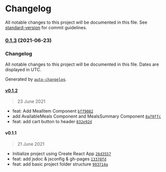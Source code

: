 # Changelog

All notable changes to this project will be documented in this file. See [standard-version](https://github.com/conventional-changelog/standard-version) for commit guidelines.

### [0.1.3](https://github.com/CodeNameNinja/React-Food-Ordering-App/compare/v0.1.2...v0.1.3) (2021-06-23)

### Changelog

All notable changes to this project will be documented in this file. Dates are displayed in UTC.

Generated by [`auto-changelog`](https://github.com/CookPete/auto-changelog).

#### [v0.1.2](https://github.com/CodeNameNinja/React-Food-Ordering-App/compare/v0.1.1...v0.1.2)

> 23 June 2021

- feat: Add MealItem Component [`bff9082`](https://github.com/CodeNameNinja/React-Food-Ordering-App/commit/bff90823358fee5de46c84751752b671f9a07d03)
- add AvailableMeals Component and MealsSummary Component [`8af0ffc`](https://github.com/CodeNameNinja/React-Food-Ordering-App/commit/8af0ffcc8e3eb89bf4e65aa27ee50ef2f4a6fbe1)
- feat: add cart button to header [`032e92d`](https://github.com/CodeNameNinja/React-Food-Ordering-App/commit/032e92d2ff46330fc14ed990e51b4243b2b85f72)

#### v0.1.1

> 21 June 2021

- Initialize project using Create React App [`26d3557`](https://github.com/CodeNameNinja/React-Food-Ordering-App/commit/26d355731ca9192f160fb2e221df661a7fccbbb4)
- feat: add jsdoc & jsconfig & gh-pages [`13378fd`](https://github.com/CodeNameNinja/React-Food-Ordering-App/commit/13378fd61be30acbede49ff6a867a691e451630e)
- feat: add basic project folder structure [`993714a`](https://github.com/CodeNameNinja/React-Food-Ordering-App/commit/993714a865d1b03f67f681df2bea43326c54b09f)
